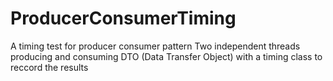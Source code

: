 # ProducerConsumerTiming
A timing test for producer consumer pattern
Two independent threads producing and consuming DTO (Data Transfer Object) with a timing class to reccord the results
